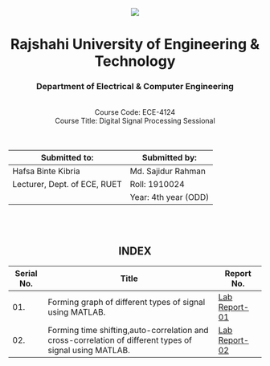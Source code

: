 
<div align="center">
<p align="center">
  <img src="https://github.com/labib1910024/ECE-4124_1910024/assets/87533597/188eb1a6-2d3b-4d71-acb1-0fe61006fd18">
</p>

<h1>Rajshahi University of Engineering & Technology</h1>

<h3 style="text-align: center;">Department of Electrical & Computer Engineering</h3>
</div>
<div align="center">
<br> 
  Course Code: ECE-4124


</br>
Course Title: Digital Signal Processing Sessional</br></br></br>
</div>
<div align="center">

| Submitted to:   | Submitted by: |
|-----------------|----------------|
| Hafsa Binte Kibria | Md. Sajidur Rahman |
| Lecturer, Dept. of ECE, RUET | Roll: 1910024 |
|                    |  Year: 4th year (ODD) |         

</div>

<br><br> 

<div align="center">

## INDEX

<div align="center">

|Serial No.|Title|Report No.|
|------------|----------------|----------|
|01.|Forming graph of different types of signal using MATLAB. |[Lab Report-01](https://github.com/labib1910024/ECE-4124_1910024/blob/main/Lab_01.md)|
|02.|Forming time shifting,auto-correlation and cross-correlation of different types of signal using MATLAB.|[Lab Report-02](https://github.com/labib1910024/ECE-4124_1910024/blob/main/Lab_02.md)|
</div>

